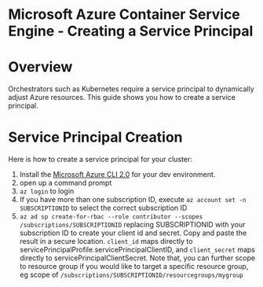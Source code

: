 # Microsoft Azure Container Service Engine - Creating a Service Principal

# Overview

Orchestrators such as Kubernetes require a service principal to dynamically adjust Azure resources.  This guide shows you how to create a service principal.

# Service Principal Creation

Here is how to create a service principal for your cluster:

1. Install the [Microsoft Azure CLI 2.0](https://github.com/azure/azure-cli) for your dev environment.
2. open up a command prompt
3. `az login` to login
4. If you have more than one subscription ID, execute `az account set -n SUBSCRIPTIONID` to select the correct subscription ID
5.  `az ad sp create-for-rbac --role contributor --scopes /subscriptions/SUBSCRIPTIONID` replacing SUBSCRIPTIONID with your subscription ID to create your client id and secret.  Copy and paste the result in a secure location.  `client_id` maps directly to servicePrincipalProfile.servicePrincipalClientID, and `client_secret` maps directly to servicePrincipalClientSecret.  Note that, you can further scope to resource group if you would like to target a specific resource group, eg scope of `/subscriptions/SUBSCRIPTIONID/resourcegroups/mygroup`
